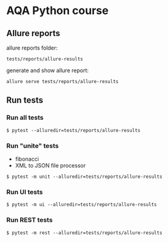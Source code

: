 # AQA Python course


## Allure reports

allure reports folder: 

`tests/reports/allure-results`

generate and show allure report:

`allure serve tests/reports/allure-results`


## Run tests

### Run all tests 
`$ pytest --alluredir=tests/reports/allure-results`

### Run "unite" tests
- fibonacci
- XML to JSON file processor
 
`$ pytest -m unit --alluredir=tests/reports/allure-results`

### Run UI tests
 
`$ pytest -m ui --alluredir=tests/reports/allure-results`

### Run REST tests
 
`$ pytest -m rest --alluredir=tests/reports/allure-results`
